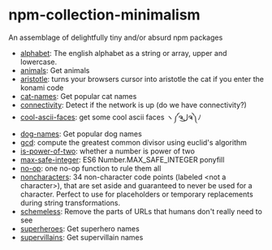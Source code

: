 # npm-collection-minimalism

An assemblage of delightfully tiny and/or absurd npm packages

- [alphabet](https://github.com/jonschlinkert/alphabet): The english alphabet as a string or array, upper and lowercase.
- [animals](https://github.com/boennemann/animals): Get animals
- [aristotle](https://github.com/maxogden/aristotle): turns your browsers cursor into aristotle the cat if you enter the konami code
- [cat-names](https://github.com/sindresorhus/cat-names): Get popular cat names
- [connectivity](https://github.com/feross/connectivity): Detect if the network is up (do we have connectivity?)
- [cool-ascii-faces](https://github.com/maxogden/cool-ascii-faces): get some cool ascii faces ヽ༼ຈل͜ຈ༽ﾉ
- [dog-names](https://github.com/sindresorhus/dog-names): Get popular dog names
- [gcd](https://github.com/substack/node-gcd): compute the greatest common divisor using euclid&#39;s algorithm
- [is-power-of-two](https://github.com/mattdesl/is-power-of-two): whether a number is power of two
- [max-safe-integer](https://github.com/git+https:/): ES6 Number.MAX_SAFE_INTEGER ponyfill
- [no-op](https://github.com/mattdesl/no-op): one no-op function to rule them all
- [noncharacters](https://github.com/jonschlinkert/noncharacters): 34 non-character code points (labeled &lt;not a character&gt;), that are set aside and guaranteed to never be used for a character. Perfect to use for placeholders or temporary replacements during string transformations.
- [schemeless](https://github.com/zeke/schemeless): Remove the parts of URLs that humans don&#39;t really need to see
- [superheroes](https://github.com/sindresorhus/superheroes): Get superhero names
- [supervillains](https://github.com/sindresorhus/supervillains): Get supervillain names

